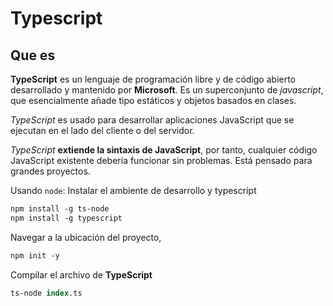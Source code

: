 # Typescript

## Que es

**TypeScript** es un lenguaje de programación libre y de código abierto desarrollado y mantenido por **Microsoft**. Es
un superconjunto de *javascript*, que esencialmente añade tipo estáticos y objetos basados en clases.

_TypeScript_ es usado para desarrollar aplicaciones JavaScript que se ejecutan en el lado del cliente o del servidor.

_TypeScript_ **extiende la sintaxis de JavaScript**, por tanto, cualquier código JavaScript existente debería funcionar
sin problemas. Está pensado para grandes proyectos.

Usando `node`:
Instalar el ambiente de desarrollo y typescript
```ps
npm install -g ts-node
npm install -g typescript
```

Navegar a la ubicación del proyecto, 
```ps 
npm init -y
```

Compilar el archivo de **TypeScript**
```ps
ts-node index.ts
```